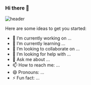 ### Hi there 👋

![header](https://capsule-render.vercel.app/api?type=waving&color=8CB9BD&height=200&section=header&text=Hello!&fontColor=FEFBF6&fontSize=90)


Here are some ideas to get you started:

- 🔭 I’m currently working on ...
- 🌱 I’m currently learning ...
- 👯 I’m looking to collaborate on ...
- 🤔 I’m looking for help with ...
- 💬 Ask me about ...
- 📫 How to reach me: ...
- 😄 Pronouns: ...
- ⚡ Fun fact: ...
